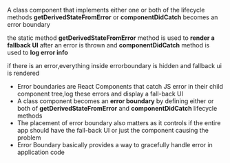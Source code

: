 A class component that implements either one or both of the lifecycle methods 
**getDerivedStateFromError** or **componentDidCatch** becomes an error boundary

the static method **getDerivedStateFromError** method is used to **render a fallback UI** after an error is thrown and
**componentDidCatch** method is used to **log error info**

if there is an error,everything inside errorboundary is hidden and fallback ui is rendered

- Error boundaries are React Components that catch JS error in their child component tree,log these errors and display a fall-back UI
- A class component becomes an **error boundary** by defining either or both of **getDerivedStateFromError** and **componentDidCatch** lifecycle methods
- The placement of error boundary also matters as it controls if the entire app should have the fall-back UI or just the component causing the problem
- Error Boundary basically provides a way to gracefully handle error in application code